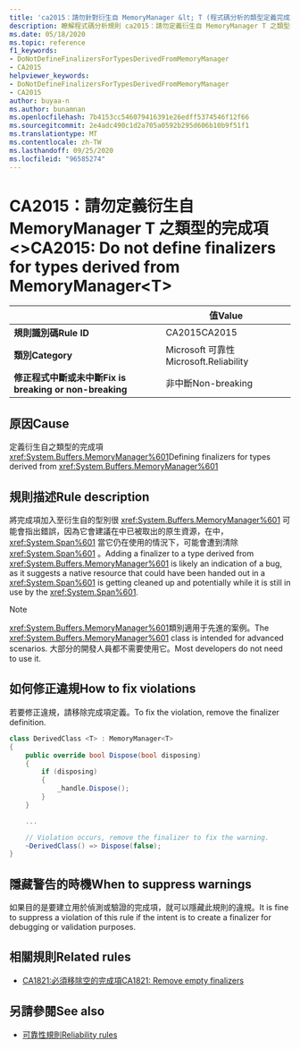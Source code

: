 ```yaml
---
title: 'ca2015：請勿針對衍生自 MemoryManager &lt; T (程式碼分析的類型定義完成項 &gt;) '
description: 瞭解程式碼分析規則 ca2015：請勿定義衍生自 MemoryManager T 之類型的完成項 &lt;&gt;
ms.date: 05/18/2020
ms.topic: reference
f1_keywords:
- DoNotDefineFinalizersForTypesDerivedFromMemoryManager
- CA2015
helpviewer_keywords:
- DoNotDefineFinalizersForTypesDerivedFromMemoryManager
- CA2015
author: buyaa-n
ms.author: bunamnan
ms.openlocfilehash: 7b4153cc546079416391e26edff5374546f12f66
ms.sourcegitcommit: 2e4adc490c1d2a705a0592b295d606b10b9f51f1
ms.translationtype: MT
ms.contentlocale: zh-TW
ms.lasthandoff: 09/25/2020
ms.locfileid: "96585274"
---
```

# <a name="ca2015-do-not-define-finalizers-for-types-derived-from-memorymanagerlttgt"></a><span data-ttu-id="702a2-103">CA2015：請勿定義衍生自 MemoryManager T 之類型的完成項 &lt;&gt;</span><span class="sxs-lookup"><span data-stu-id="702a2-103">CA2015: Do not define finalizers for types derived from MemoryManager&lt;T&gt;</span></span>

| | <span data-ttu-id="702a2-104">值</span><span class="sxs-lookup"><span data-stu-id="702a2-104">Value</span></span> |
|-|-|
| <span data-ttu-id="702a2-105">**規則識別碼**</span><span class="sxs-lookup"><span data-stu-id="702a2-105">**Rule ID**</span></span> |<span data-ttu-id="702a2-106">CA2015</span><span class="sxs-lookup"><span data-stu-id="702a2-106">CA2015</span></span>|
| <span data-ttu-id="702a2-107">**類別**</span><span class="sxs-lookup"><span data-stu-id="702a2-107">**Category**</span></span> |<span data-ttu-id="702a2-108">Microsoft 可靠性</span><span class="sxs-lookup"><span data-stu-id="702a2-108">Microsoft.Reliability</span></span>|
| <span data-ttu-id="702a2-109">**修正程式中斷或未中斷**</span><span class="sxs-lookup"><span data-stu-id="702a2-109">**Fix is breaking or non-breaking**</span></span> |<span data-ttu-id="702a2-110">非中斷</span><span class="sxs-lookup"><span data-stu-id="702a2-110">Non-breaking</span></span>|

## <a name="cause"></a><span data-ttu-id="702a2-111">原因</span><span class="sxs-lookup"><span data-stu-id="702a2-111">Cause</span></span>

<span data-ttu-id="702a2-112">定義衍生自之類型的完成項 <xref:System.Buffers.MemoryManager%601></span><span class="sxs-lookup"><span data-stu-id="702a2-112">Defining finalizers for types derived from <xref:System.Buffers.MemoryManager%601></span></span>

## <a name="rule-description"></a><span data-ttu-id="702a2-113">規則描述</span><span class="sxs-lookup"><span data-stu-id="702a2-113">Rule description</span></span>

<span data-ttu-id="702a2-114">將完成項加入至衍生自的型別很 <xref:System.Buffers.MemoryManager%601> 可能會指出錯誤，因為它會建議在中已被取出的原生資源，在中， <xref:System.Span%601> 當它仍在使用的情況下，可能會遭到清除 <xref:System.Span%601> 。</span><span class="sxs-lookup"><span data-stu-id="702a2-114">Adding a finalizer to a type derived from <xref:System.Buffers.MemoryManager%601> is likely an indication of a bug, as it suggests a native resource that could have been handed out in a <xref:System.Span%601> is getting cleaned up and potentially while it is still in use by the <xref:System.Span%601>.</span></span>

> [!NOTE]
> <span data-ttu-id="702a2-115"><xref:System.Buffers.MemoryManager%601>類別適用于先進的案例。</span><span class="sxs-lookup"><span data-stu-id="702a2-115">The <xref:System.Buffers.MemoryManager%601> class is intended for advanced scenarios.</span></span> <span data-ttu-id="702a2-116">大部分的開發人員都不需要使用它。</span><span class="sxs-lookup"><span data-stu-id="702a2-116">Most developers do not need to use it.</span></span>

## <a name="how-to-fix-violations"></a><span data-ttu-id="702a2-117">如何修正違規</span><span class="sxs-lookup"><span data-stu-id="702a2-117">How to fix violations</span></span>

<span data-ttu-id="702a2-118">若要修正違規，請移除完成項定義。</span><span class="sxs-lookup"><span data-stu-id="702a2-118">To fix the violation, remove the finalizer definition.</span></span>

```csharp
class DerivedClass <T> : MemoryManager<T>
{
    public override bool Dispose(bool disposing)
    {
        if (disposing)
        {
            _handle.Dispose();
        }
    }

    ...

    // Violation occurs, remove the finalizer to fix the warning.
    ~DerivedClass() => Dispose(false);
}
```

## <a name="when-to-suppress-warnings"></a><span data-ttu-id="702a2-119">隱藏警告的時機</span><span class="sxs-lookup"><span data-stu-id="702a2-119">When to suppress warnings</span></span>

<span data-ttu-id="702a2-120">如果目的是要建立用於偵測或驗證的完成項，就可以隱藏此規則的違規。</span><span class="sxs-lookup"><span data-stu-id="702a2-120">It is fine to suppress a violation of this rule if the intent is to create a finalizer for debugging or validation purposes.</span></span>

## <a name="related-rules"></a><span data-ttu-id="702a2-121">相關規則</span><span class="sxs-lookup"><span data-stu-id="702a2-121">Related rules</span></span>

- [<span data-ttu-id="702a2-122">CA1821:必須移除空的完成項</span><span class="sxs-lookup"><span data-stu-id="702a2-122">CA1821: Remove empty finalizers</span></span>](ca1821.md)

## <a name="see-also"></a><span data-ttu-id="702a2-123">另請參閱</span><span class="sxs-lookup"><span data-stu-id="702a2-123">See also</span></span>

- [<span data-ttu-id="702a2-124">可靠性規則</span><span class="sxs-lookup"><span data-stu-id="702a2-124">Reliability rules</span></span>](reliability-warnings.md)
